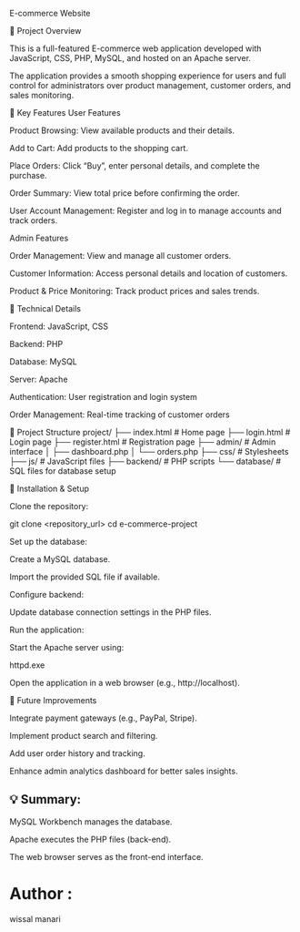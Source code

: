 E-commerce Website

📌 Project Overview

This is a full-featured E-commerce web application developed with JavaScript, CSS, PHP, MySQL, and hosted on an Apache server.

The application provides a smooth shopping experience for users and full control for administrators over product management, customer orders, and sales monitoring.

🔹 Key Features
User Features

Product Browsing: View available products and their details.

Add to Cart: Add products to the shopping cart.

Place Orders: Click “Buy”, enter personal details, and complete the purchase.

Order Summary: View total price before confirming the order.

User Account Management: Register and log in to manage accounts and track orders.

Admin Features

Order Management: View and manage all customer orders.

Customer Information: Access personal details and location of customers.

Product & Price Monitoring: Track product prices and sales trends.

🔹 Technical Details

Frontend: JavaScript, CSS

Backend: PHP

Database: MySQL

Server: Apache

Authentication: User registration and login system

Order Management: Real-time tracking of customer orders

🔹 Project Structure
project/
├── index.html          # Home page
├── login.html          # Login page
├── register.html       # Registration page
├── admin/              # Admin interface
│   ├── dashboard.php
│   └── orders.php
├── css/                # Stylesheets
├── js/                 # JavaScript files
├── backend/            # PHP scripts
└── database/           # SQL files for database setup

🔹 Installation & Setup

Clone the repository:

git clone <repository_url>
cd e-commerce-project


Set up the database:

Create a MySQL database.

Import the provided SQL file if available.

Configure backend:

Update database connection settings in the PHP files.

Run the application:

Start the Apache server using:

httpd.exe


Open the application in a web browser (e.g., http://localhost).

🔹 Future Improvements

Integrate payment gateways (e.g., PayPal, Stripe).

Implement product search and filtering.

Add user order history and tracking.

Enhance admin analytics dashboard for better sales insights.


## 💡 Summary:

MySQL Workbench manages the database.

Apache executes the PHP files (back-end).

The web browser serves as the front-end interface.

# Author :

wissal manari 
